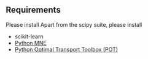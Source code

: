 
## Requirements

Please install
Apart from the scipy suite, please install

- scikit-learn
- [Python MNE](https://www.martinos.org/mne/stable/index.html)
- [Python Optimal Transport Toolbox (POT)](https://github.com/rflamary/POT)
